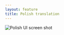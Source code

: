 ```yaml
---
layout: feature
title: Polish translation
---
```


![Polish UI screen shot](http://i57.tinypic.com/14v5gzt.png)